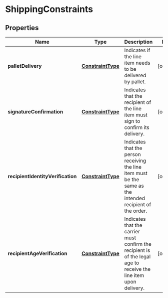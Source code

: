 
# ShippingConstraints

## Properties
Name | Type | Description | Notes
------------ | ------------- | ------------- | -------------
**palletDelivery** | [**ConstraintType**](ConstraintType.md) | Indicates if the line item needs to be delivered by pallet. |  [optional]
**signatureConfirmation** | [**ConstraintType**](ConstraintType.md) | Indicates that the recipient of the line item must sign to confirm its delivery. |  [optional]
**recipientIdentityVerification** | [**ConstraintType**](ConstraintType.md) | Indicates that the person receiving the line item must be the same as the intended recipient of the order. |  [optional]
**recipientAgeVerification** | [**ConstraintType**](ConstraintType.md) | Indicates that the carrier must confirm the recipient is of the legal age to receive the line item upon delivery. |  [optional]



